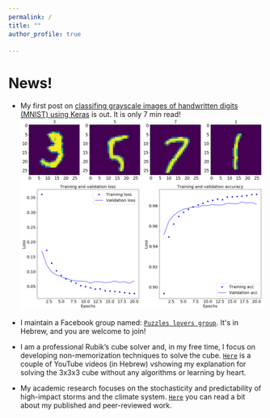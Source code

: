 ```yaml
---
permalink: /
title: ""
author_profile: true

---
```


# News!

* My first post on [classifing grayscale images of handwritten digits (MNIST) using Keras](https://naftalic.github.io//posts/2018/04/mnist_keras/) is out. It is only 7 min read! <img src='/images/output_4_0.png'><img src='/images/output_20_0.png'>

* I maintain a Facebook group named: [`Puzzles lovers group`](https://www.facebook.com/groups/1462065760548710/?ref=bookmarks). It's in Hebrew, and you are welcome to join!

* I am a professional Rubik’s cube solver and, in my free time, I focus on developing non-memorization techniques to solve the cube. [`Here`](https://www.youtube.com/playlist?list=PLJyTOw7CNt_6JIielrbvACfyHGjxmcWv_) is a couple of YouTube videos (in Hebrew) vshowing my explanation for solving the 3x3x3 cube without any algorithms or learning by heart.

* My academic research focuses on the stochasticity and predictability of high-impact storms and the climate system. [`Here`](https://naftalic.github.io/academic_research/) you can read a bit about my published and peer-reviewed work.
